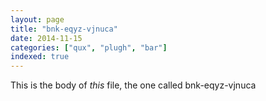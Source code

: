```yaml
---
layout: page
title: "bnk-eqyz-vjnuca"
date: 2014-11-15
categories: ["qux", "plugh", "bar"]
indexed: true
---
```

This is the body of _this_ file, the one called bnk-eqyz-vjnuca

